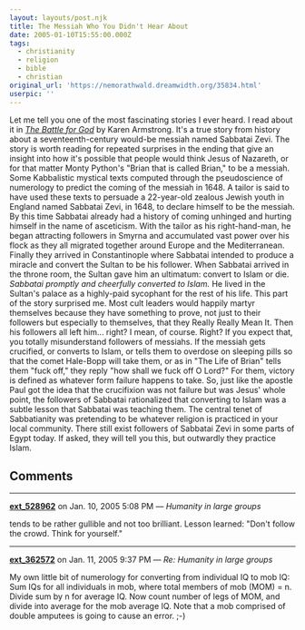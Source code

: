 ```yaml
---
layout: layouts/post.njk
title: The Messiah Who You Didn't Hear About
date: 2005-01-10T15:55:00.000Z
tags:
  - christianity
  - religion
  - bible
  - christian
original_url: 'https://nemorathwald.dreamwidth.org/35834.html'
userpic: ''
---
```

Let me tell you one of the most fascinating stories I ever heard. I read about it in [_The Battle for God_](http://www.bookbrowse.com/index.cfm?page=title&titleID=543&view=excerpt) by Karen Armstrong. It's a true story from history about a seventeenth-century would-be messiah named Sabbatai Zevi. The story is worth reading for repeated surprises in the ending that give an insight into how it's possible that people would think Jesus of Nazareth, or for that matter Monty Python's "Brian that is called Brian," to be a messiah. Some Kabbalistic mystical texts computed through the pseudoscience of numerology to predict the coming of the messiah in 1648. A tailor is said to have used these texts to persuade a 22-year-old zealous Jewish youth in England named Sabbatai Zevi, in 1648, to declare himself to be the messiah. By this time Sabbatai already had a history of coming unhinged and hurting himself in the name of asceticism. With the tailor as his right-hand-man, he began attracting followers in Smyrna and accumulated vast power over his flock as they all migrated together around Europe and the Mediterranean. Finally they arrived in Constantinople where Sabbatai intended to produce a miracle and convert the Sultan to be his follower. When Sabbatai arrived in the throne room, the Sultan gave him an ultimatum: convert to Islam or die. _Sabbatai promptly and cheerfully converted to Islam._ He lived in the Sultan's palace as a highly-paid sycophant for the rest of his life. This part of the story surprised me. Most cult leaders would happily martyr themselves because they have something to prove, not just to their followers but especially to themselves, that they Really Really Mean It. Then his followers all left him... right? I mean, of course. Right? If you expect that, you totally misunderstand followers of messiahs. If the messiah gets crucified, or converts to Islam, or tells them to overdose on sleeping pills so that the comet Hale-Bopp will take them, or as in "The Life of Brian" tells them "fuck off," they reply "how shall we fuck off O Lord?" For them, victory is defined as whatever form failure happens to take. So, just like the apostle Paul got the idea that the crucifixion was not failure but was Jesus' whole point, the followers of Sabbatai rationalized that converting to Islam was a subtle lesson that Sabbatai was teaching them. The central tenet of Sabbatianity was pretending to be whatever religion is practiced in your local community. There still exist followers of Sabbatai Zevi in some parts of Egypt today. If asked, they will tell you this, but outwardly they practice Islam.

## Comments

---

**[ext_528962](https://www.dreamwidth.org/users/ext_528962)** on Jan. 10, 2005 5:08 PM — *Humanity in large groups*

tends to be rather gullible and not too brilliant. Lesson learned: "Don't follow the crowd. Think for yourself."

---

**[ext_362572](https://www.dreamwidth.org/users/ext_362572)** on Jan. 11, 2005 9:37 PM — *Re: Humanity in large groups*

My own little bit of numerology for converting from individual IQ to mob IQ: Sum IQs for all individuals in mob, where total members of mob (MOM) = n. Divide sum by n for average IQ. Now count number of legs of MOM, and divide into average for the mob average IQ. Note that a mob comprised of double amputees is going to cause an error. ;-)
